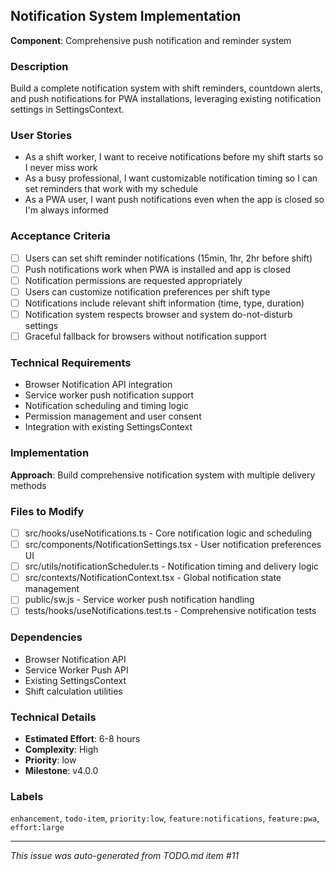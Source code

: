## Notification System Implementation

**Component**: Comprehensive push notification and reminder system

### Description
Build a complete notification system with shift reminders, countdown alerts, and push notifications for PWA installations, leveraging existing notification settings in SettingsContext.

### User Stories
- As a shift worker, I want to receive notifications before my shift starts so I never miss work
- As a busy professional, I want customizable notification timing so I can set reminders that work with my schedule
- As a PWA user, I want push notifications even when the app is closed so I'm always informed

### Acceptance Criteria
- [ ] Users can set shift reminder notifications (15min, 1hr, 2hr before shift)
- [ ] Push notifications work when PWA is installed and app is closed
- [ ] Notification permissions are requested appropriately
- [ ] Users can customize notification preferences per shift type
- [ ] Notifications include relevant shift information (time, type, duration)
- [ ] Notification system respects browser and system do-not-disturb settings
- [ ] Graceful fallback for browsers without notification support

### Technical Requirements
- Browser Notification API integration
- Service worker push notification support
- Notification scheduling and timing logic
- Permission management and user consent
- Integration with existing SettingsContext

### Implementation
**Approach**: Build comprehensive notification system with multiple delivery methods

### Files to Modify
- [ ] src/hooks/useNotifications.ts - Core notification logic and scheduling
- [ ] src/components/NotificationSettings.tsx - User notification preferences UI
- [ ] src/utils/notificationScheduler.ts - Notification timing and delivery logic
- [ ] src/contexts/NotificationContext.tsx - Global notification state management
- [ ] public/sw.js - Service worker push notification handling
- [ ] tests/hooks/useNotifications.test.ts - Comprehensive notification tests

### Dependencies
- Browser Notification API
- Service Worker Push API
- Existing SettingsContext
- Shift calculation utilities

### Technical Details
- **Estimated Effort**: 6-8 hours
- **Complexity**: High
- **Priority**: low
- **Milestone**: v4.0.0

### Labels
`enhancement`, `todo-item`, `priority:low`, `feature:notifications`, `feature:pwa`, `effort:large`

---
*This issue was auto-generated from TODO.md item #11*
